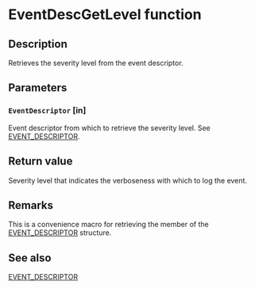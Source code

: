 # EventDescGetLevel function

## Description

Retrieves the severity level from the event descriptor.

## Parameters

### `EventDescriptor` [in]

Event descriptor from which to retrieve the severity level. See
[EVENT_DESCRIPTOR](https://learn.microsoft.com/windows/desktop/api/evntprov/ns-evntprov-event_descriptor).

## Return value

Severity level that indicates the verboseness with which to log the event.

## Remarks

This is a convenience macro for retrieving the member of the
[EVENT_DESCRIPTOR](https://learn.microsoft.com/windows/desktop/api/evntprov/ns-evntprov-event_descriptor)
structure.

## See also

[EVENT_DESCRIPTOR](https://learn.microsoft.com/windows/desktop/api/evntprov/ns-evntprov-event_descriptor)
